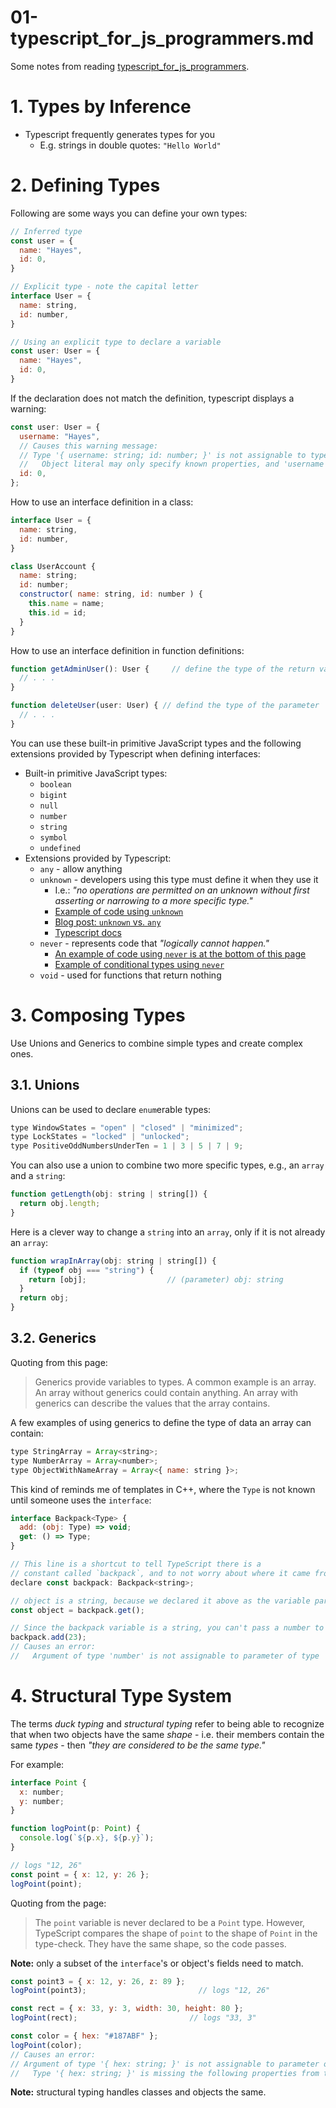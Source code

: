 
# 01-typescript_for_js_programmers.md

Some notes from reading
[typescript_for_js_programmers](https://www.typescriptlang.org/docs/handbook/typescript-in-5-minutes.html).

# 1. Types by Inference

- Typescript frequently generates types for you
  - E.g. strings in double quotes: `"Hello World"`

# 2. Defining Types

Following are some ways you can define your own types:

```javascript
// Inferred type
const user = {
  name: "Hayes",
  id: 0,
}
```

```javascript
// Explicit type - note the capital letter
interface User = {
  name: string,
  id: number,
}
```

```javascript
// Using an explicit type to declare a variable
const user: User = {
  name: "Hayes",
  id: 0,
}
```

If the declaration does not match the definition, typescript displays a warning:

```javascript
const user: User = {
  username: "Hayes",
  // Causes this warning message:
  // Type '{ username: string; id: number; }' is not assignable to type 'User'.
  //   Object literal may only specify known properties, and 'username' does not exist in type 'User'.
  id: 0,
};
```

How to use an interface definition in a class:

```javascript
interface User = {
  name: string,
  id: number,
}

class UserAccount {
  name: string;
  id: number;
  constructor( name: string, id: number ) {
    this.name = name;
    this.id = id;
  }
}
```

How to use an interface definition in function definitions:

```javascript
function getAdminUser(): User {     // define the type of the return value
  // . . .
}
```

```javascript
function deleteUser(user: User) { // defind the type of the parameter
  // . . .
}
```

You can use these built-in primitive JavaScript types and the following extensions provided by Typescript when defining interfaces:

- Built-in primitive JavaScript types:
  - `boolean`
  - `bigint`
  - `null`
  - `number`
  - `string`
  - `symbol`
  - `undefined`
- Extensions provided by Typescript:
  - `any` - allow anything
  - `unknown` - developers using this type must define it when they use it
    - I.e.: *"no operations are permitted on an unknown without first asserting or narrowing to a more specific type."*
    - [Example of code using `unknown`](https://www.typescriptlang.org/play#example/unknown-and-never)
    - [Blog post: `unknown` vs. `any`](https://mariusschulz.com/blog/the-unknown-type-in-typescript)
    - [Typescript docs](https://www.typescriptlang.org/docs/handbook/release-notes/typescript-3-0.html#new-unknown-top-type)
  - `never` - represents code that *"logically cannot happen."*
    - [An example of code using `never` is at the bottom of this page](https://www.typescriptlang.org/play#example/unknown-and-never)
    - [Example of conditional types using `never`](https://www.typescriptlang.org/play#example/conditional-types)
  - `void` - used for functions that return nothing

# 3. Composing Types

Use Unions and Generics to combine simple types and create complex ones.

## 3.1. Unions

Unions can be used to declare `enum`erable types:

```javascript
type WindowStates = "open" | "closed" | "minimized";
type LockStates = "locked" | "unlocked";
type PositiveOddNumbersUnderTen = 1 | 3 | 5 | 7 | 9;
```

You can also use a union to combine two more specific types, e.g., an `array` and a `string`:

```javascript
function getLength(obj: string | string[]) {
  return obj.length;
}
```

Here is a clever way to change a `string` into an `array`, only if it is not already an `array`:

```javascript
function wrapInArray(obj: string | string[]) {
  if (typeof obj === "string") {
    return [obj];                  // (parameter) obj: string
  }
  return obj;
}
```

## 3.2. Generics

Quoting from this page:

> Generics provide variables to types. A common example is an array. An array without generics could contain anything. An array with generics can describe the values that the array contains.

A few examples of using generics to define the type of data an array can contain:

```javascript
type StringArray = Array<string>;
type NumberArray = Array<number>;
type ObjectWithNameArray = Array<{ name: string }>;
```

This kind of reminds me of templates in C++, where the `Type` is not known until someone uses the `interface`:

```javascript
interface Backpack<Type> {
  add: (obj: Type) => void;
  get: () => Type;
}

// This line is a shortcut to tell TypeScript there is a
// constant called `backpack`, and to not worry about where it came from.
declare const backpack: Backpack<string>;

// object is a string, because we declared it above as the variable part of Backpack.
const object = backpack.get();

// Since the backpack variable is a string, you can't pass a number to the add function.
backpack.add(23);
// Causes an error:
//   Argument of type 'number' is not assignable to parameter of type 'string'.
```

# 4. Structural Type System

The terms *duck typing* and *structural typing* refer to being able to recognize that when two objects
have the same *shape* - i.e. their members contain the same *types* - then *"they are considered to be
the same type."*

For example:

```javascript
interface Point {
  x: number;
  y: number;
}

function logPoint(p: Point) {
  console.log(`${p.x}, ${p.y}`);
}

// logs "12, 26"
const point = { x: 12, y: 26 };
logPoint(point);
```

Quoting from the page:

> The `point` variable is never declared to be a `Point` type. However, TypeScript compares the shape of `point` to the shape of `Point` in the type-check. They have the same shape, so the code passes.

**Note:** only a subset of the `interface`'s or object's fields need to match.

```javascript
const point3 = { x: 12, y: 26, z: 89 };
logPoint(point3);                         // logs "12, 26"

const rect = { x: 33, y: 3, width: 30, height: 80 };
logPoint(rect);                         // logs "33, 3"

const color = { hex: "#187ABF" };
logPoint(color);
// Causes an error:
// Argument of type '{ hex: string; }' is not assignable to parameter of type 'Point'.
//   Type '{ hex: string; }' is missing the following properties from type 'Point': x, y
```

**Note:** structural typing handles classes and objects the same.

